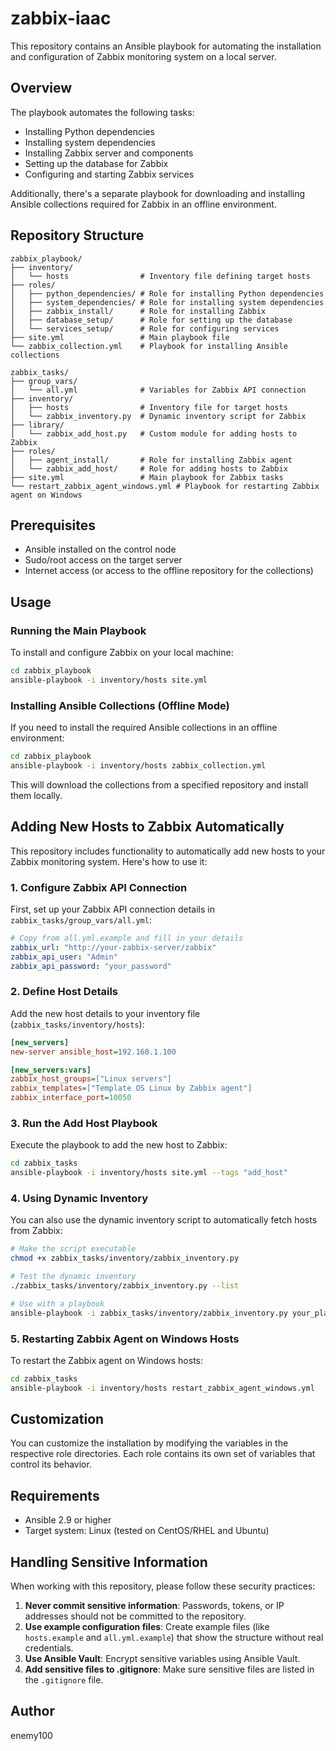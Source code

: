 # zabbix-iaac

This repository contains an Ansible playbook for automating the installation and configuration of Zabbix monitoring system on a local server.

## Overview

The playbook automates the following tasks:

- Installing Python dependencies
- Installing system dependencies
- Installing Zabbix server and components
- Setting up the database for Zabbix
- Configuring and starting Zabbix services

Additionally, there's a separate playbook for downloading and installing Ansible collections required for Zabbix in an offline environment.

## Repository Structure

```
zabbix_playbook/
├── inventory/
│   └── hosts                # Inventory file defining target hosts
├── roles/
│   ├── python_dependencies/ # Role for installing Python dependencies
│   ├── system_dependencies/ # Role for installing system dependencies
│   ├── zabbix_install/      # Role for installing Zabbix
│   ├── database_setup/      # Role for setting up the database
│   └── services_setup/      # Role for configuring services
├── site.yml                 # Main playbook file
└── zabbix_collection.yml    # Playbook for installing Ansible collections

zabbix_tasks/
├── group_vars/
│   └── all.yml              # Variables for Zabbix API connection
├── inventory/
│   ├── hosts                # Inventory file for target hosts
│   └── zabbix_inventory.py  # Dynamic inventory script for Zabbix
├── library/
│   └── zabbix_add_host.py   # Custom module for adding hosts to Zabbix
├── roles/
│   ├── agent_install/       # Role for installing Zabbix agent
│   └── zabbix_add_host/     # Role for adding hosts to Zabbix
├── site.yml                 # Main playbook for Zabbix tasks
└── restart_zabbix_agent_windows.yml # Playbook for restarting Zabbix agent on Windows
```

## Prerequisites

- Ansible installed on the control node
- Sudo/root access on the target server
- Internet access (or access to the offline repository for the collections)

## Usage

### Running the Main Playbook

To install and configure Zabbix on your local machine:

```bash
cd zabbix_playbook
ansible-playbook -i inventory/hosts site.yml
```

### Installing Ansible Collections (Offline Mode)

If you need to install the required Ansible collections in an offline environment:

```bash
cd zabbix_playbook
ansible-playbook -i inventory/hosts zabbix_collection.yml
```

This will download the collections from a specified repository and install them locally.

## Adding New Hosts to Zabbix Automatically

This repository includes functionality to automatically add new hosts to your Zabbix monitoring system. Here's how to use it:

### 1. Configure Zabbix API Connection

First, set up your Zabbix API connection details in `zabbix_tasks/group_vars/all.yml`:

```yaml
# Copy from all.yml.example and fill in your details
zabbix_url: "http://your-zabbix-server/zabbix"
zabbix_api_user: "Admin"
zabbix_api_password: "your_password"
```

### 2. Define Host Details

Add the new host details to your inventory file (`zabbix_tasks/inventory/hosts`):

```ini
[new_servers]
new-server ansible_host=192.168.1.100

[new_servers:vars]
zabbix_host_groups=["Linux servers"]
zabbix_templates=["Template OS Linux by Zabbix agent"]
zabbix_interface_port=10050
```

### 3. Run the Add Host Playbook

Execute the playbook to add the new host to Zabbix:

```bash
cd zabbix_tasks
ansible-playbook -i inventory/hosts site.yml --tags "add_host"
```

### 4. Using Dynamic Inventory

You can also use the dynamic inventory script to automatically fetch hosts from Zabbix:

```bash
# Make the script executable
chmod +x zabbix_tasks/inventory/zabbix_inventory.py

# Test the dynamic inventory
./zabbix_tasks/inventory/zabbix_inventory.py --list

# Use with a playbook
ansible-playbook -i zabbix_tasks/inventory/zabbix_inventory.py your_playbook.yml
```

### 5. Restarting Zabbix Agent on Windows Hosts

To restart the Zabbix agent on Windows hosts:

```bash
cd zabbix_tasks
ansible-playbook -i inventory/hosts restart_zabbix_agent_windows.yml
```

## Customization

You can customize the installation by modifying the variables in the respective role directories. Each role contains its own set of variables that control its behavior.

## Requirements

- Ansible 2.9 or higher
- Target system: Linux (tested on CentOS/RHEL and Ubuntu)

## Handling Sensitive Information

When working with this repository, please follow these security practices:

1. **Never commit sensitive information**: Passwords, tokens, or IP addresses should not be committed to the repository.
2. **Use example configuration files**: Create example files (like `hosts.example` and `all.yml.example`) that show the structure without real credentials.
3. **Use Ansible Vault**: Encrypt sensitive variables using Ansible Vault.
4. **Add sensitive files to .gitignore**: Make sure sensitive files are listed in the `.gitignore` file.

## Author

enemy100
